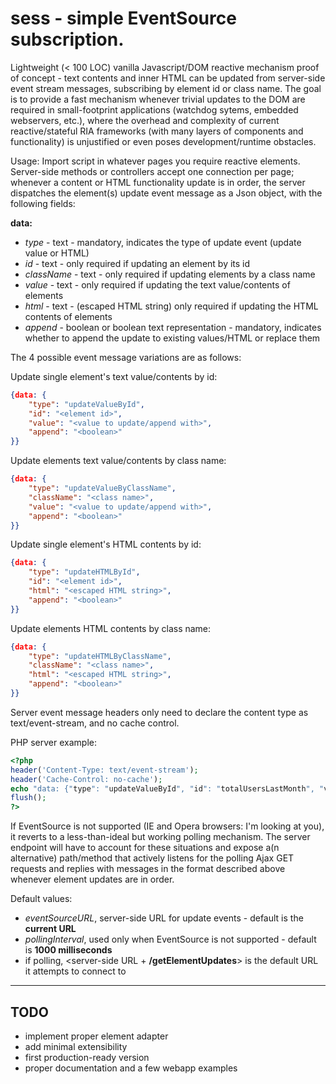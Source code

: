 # sess - simple EventSource subscription.

Lightweight (< 100 LOC) vanilla Javascript/DOM reactive mechanism proof of concept - text contents and inner HTML can be updated from server-side event stream messages, subscribing by element id or class name. The goal is to provide a fast mechanism whenever trivial updates to the DOM are required in small-footprint applications (watchdog sytems, embedded webservers, etc.), where the overhead and complexity of current reactive/stateful RIA frameworks (with many layers of components and functionality) is unjustified or even poses development/runtime obstacles.

Usage:
Import script in whatever pages you require reactive elements. Server-side methods or controllers accept one connection per page; whenever a content or HTML functionality update is in order, the server dispatches the element(s) update event message as a Json object, with the following fields:

**data:**
- _type_ - text - mandatory, indicates the type of update event (update value or HTML)
- _id_ - text - only required if updating an element by its id
- _className_ - text - only required if updating elements by a class name
- _value_ - text - only required if updating the text value/contents of elements
- _html_ - text - (escaped HTML string) only required if updating the HTML contents of elements
- _append_ - boolean or boolean text representation - mandatory, indicates whether to append the update to existing values/HTML or replace them

The 4 possible event message variations are as follows:

Update single element's text value/contents by id:
```json
{data: {
    "type": "updateValueById",
    "id": "<element id>",
    "value": "<value to update/append with>",
    "append": "<boolean>"
}}
```
Update elements text value/contents by class name:
```json
{data: {
    "type": "updateValueByClassName",
    "className": "<class name>",
    "value": "<value to update/append with>",
    "append": "<boolean>"
}}
```
Update single element's HTML contents by id:
```json
{data: {
    "type": "updateHTMLById",
    "id": "<element id>",
    "html": "<escaped HTML string>",
    "append": "<boolean>"
}}
```
Update elements HTML contents by class name:
```json
{data: {
    "type": "updateHTMLByClassName",
    "className": "<class name>",
    "html": "<escaped HTML string>",
    "append": "<boolean>"
}}
```

Server event message headers only need to declare the content type as text/event-stream, and no cache control.

PHP server example:
```php
<?php
header('Content-Type: text/event-stream');
header('Cache-Control: no-cache');
echo "data: {"type": "updateValueById", "id": "totalUsersLastMonth", "value": "3092287"}\n\n";
flush();
?>
```

If EventSource is not supported (IE and Opera browsers: I'm looking at you), it reverts to a less-than-ideal but working polling mechanism. The server endpoint will have to account for these situations and expose a(n alternative) path/method that actively listens for the polling Ajax GET requests and replies with messages in the format described above whenever element updates are in order.

Default values:
 - _eventSourceURL_, server-side URL for update events - default is the **current URL**
 - _pollingInterval_, used only when EventSource is not supported - default is **1000 milliseconds**
 - if polling, <server-side URL + **/getElementUpdates**> is the default URL it attempts to connect to

---
## TODO
- implement proper element adapter
- add minimal extensibility
- first production-ready version
- proper documentation and a few webapp examples
